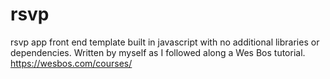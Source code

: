 # rsvp
rsvp app front end template built in javascript with no additional libraries or dependencies. Written by myself as I followed along a Wes Bos tutorial. https://wesbos.com/courses/
